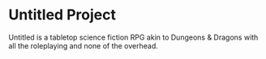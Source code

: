 # Untitled Project

Untitled is a tabletop science fiction RPG akin to Dungeons & Dragons with all the roleplaying and none of the overhead.

